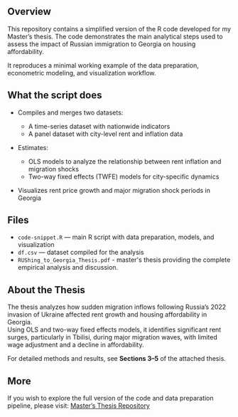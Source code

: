 
## Overview

This repository contains a simplified version of the R code developed for my Master’s thesis.
The code demonstrates the main analytical steps used to assess the impact of Russian immigration to Georgia on housing affordability.

It reproduces a minimal working example of the data preparation, econometric modeling, and visualization workflow.



## What the script does

* Compiles and merges two datasets:

  * A time-series dataset with nationwide indicators
  * A panel dataset with city-level rent and inflation data
    
* Estimates:

  * OLS models to analyze the relationship between rent inflation and migration shocks
  * Two-way fixed effects (TWFE) models for city-specific dynamics
    
* Visualizes rent price growth and major migration shock periods in Georgia



## Files

* `code-snippet.R` — main R script with data preparation, models, and visualization
* `df.csv` — dataset compiled for the analysis 
* `RUShing_to_Georgia_Thesis.pdf` - master's thesis providing the complete empirical analysis and discussion.

## About the Thesis
The thesis analyzes how sudden migration inflows following Russia’s 2022 invasion of Ukraine affected rent growth and housing affordability in Georgia.  
Using OLS and two-way fixed effects models, it identifies significant rent surges, particularly in Tbilisi, during major migration waves, with limited wage adjustment and a decline in affordability.

For detailed methods and results, see **Sections 3–5** of the attached thesis.


## More
If you wish to explore the full version of the code and data preparation pipeline, please visit:
 [Master’s Thesis Repository](https://github.com/tdvoronova/masters-thesis)
